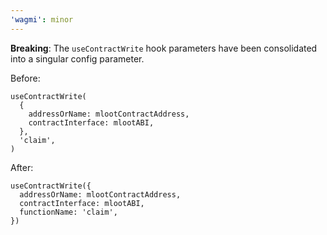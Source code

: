 ```yaml
---
'wagmi': minor
---
```


**Breaking**: The `useContractWrite` hook parameters have been consolidated into a singular config parameter.

Before:

```tsx
useContractWrite(
  {
    addressOrName: mlootContractAddress,
    contractInterface: mlootABI,
  },
  'claim',
)
```

After:

```tsx
useContractWrite({
  addressOrName: mlootContractAddress,
  contractInterface: mlootABI,
  functionName: 'claim',
})
```
